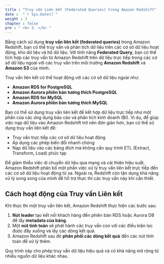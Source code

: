 ```yaml
---
title : "Truy vấn Liên kết (Federated Queries) trong Amazon Redshift"
date :  "`r Sys.Date()`" 
weight : 3 
chapter : false
pre : " <b> 3. </b> "
---
```


Bằng cách sử dụng **truy vấn liên kết (federated queries)** trong Amazon Redshift, bạn có thể truy vấn và phân tích dữ liệu trên các cơ sở dữ liệu hoạt động, kho dữ liệu và hồ dữ liệu. Với tính năng **Federated Query**, bạn có thể tích hợp các truy vấn từ Amazon Redshift trên dữ liệu trực tiếp trong các cơ sở dữ liệu ngoài với các truy vấn trên môi trường **Amazon Redshift** và **Amazon S3** của mình.

Truy vấn liên kết có thể hoạt động với các cơ sở dữ liệu ngoài như:

- **Amazon RDS for PostgreSQL**
- **Amazon Aurora phiên bản tương thích PostgreSQL**
- **Amazon RDS for MySQL**
- **Amazon Aurora phiên bản tương thích MySQL**

Bạn có thể sử dụng truy vấn liên kết để kết hợp dữ liệu trực tiếp như một phần của các ứng dụng báo cáo và phân tích kinh doanh (BI). Ví dụ, để giúp việc nạp dữ liệu vào Amazon Redshift trở nên đơn giản hơn, bạn có thể sử dụng truy vấn liên kết để:

- Truy vấn trực tiếp các cơ sở dữ liệu hoạt động
- Áp dụng các phép biến đổi nhanh chóng
- Nạp dữ liệu vào các bảng đích mà không cần quy trình ETL (Extract, Transform, Load) phức tạp

Để giảm thiểu việc di chuyển dữ liệu qua mạng và cải thiện hiệu suất, Amazon Redshift phân bổ một phần việc xử lý truy vấn liên kết trực tiếp đến các cơ sở dữ liệu hoạt động từ xa. Ngoài ra, Redshift còn tận dụng khả năng xử lý song song của mình để hỗ trợ thực thi các truy vấn này khi cần thiết.

## Cách hoạt động của Truy vấn Liên kết

Khi thực thi một truy vấn liên kết, Amazon Redshift thực hiện các bước sau:

1. **Nút leader** tạo kết nối khách hàng đến phiên bản RDS hoặc Aurora DB để lấy **metadata của bảng**.
2. Một **nút tính toán** sẽ phát hành các truy vấn con với các điều kiện lọc được đẩy xuống và lấy các dòng kết quả.
3. Amazon Redshift sau đó **phân phối các dòng kết quả** đến các nút tính toán để xử lý thêm.

Quy trình này cho phép truy vấn dữ liệu hiệu quả và có khả năng mở rộng từ nhiều nguồn dữ liệu khác nhau.
